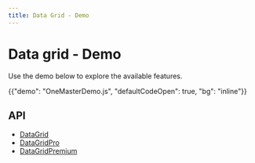 ```yaml
---
title: Data Grid - Demo
---
```


# Data grid - Demo

<p class="description">Use the demo below to explore the available features.</p>

{{"demo": "OneMasterDemo.js", "defaultCodeOpen": true, "bg": "inline"}}

## API

- [DataGrid](/x/api/data-grid/data-grid/)
- [DataGridPro](/x/api/data-grid/data-grid-pro/)
- [DataGridPremium](/x/api/data-grid/data-grid-premium/)
